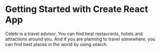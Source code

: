 # Getting Started with Create React App

Celebi is a travel advisor, You can find best restaurants, hotels and attractions around you. And if you are planning to travel somewhere, you can find best places in the world by using search.
